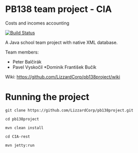 # PB138 team project - CIA
Costs and incomes accounting

[![Build Status](https://travis-ci.org/LizzardCorp/pv243project.svg?branch=master)](https://travis-ci.org/LizzardCorp/pv243project)

A Java school team project with native XML database.

Team members: 
* Peter Balčirák
* Pavel Vyskočil
*Dominik František Bučík

Wiki: https://github.com/LizzardCorp/pb138project/wiki


# Running the project
`git clone https://github.com/LizzardCorp/pb138project.git`

`cd pb138project`

`mvn clean install`

`cd CIA-rest`

`mvn jetty:run`